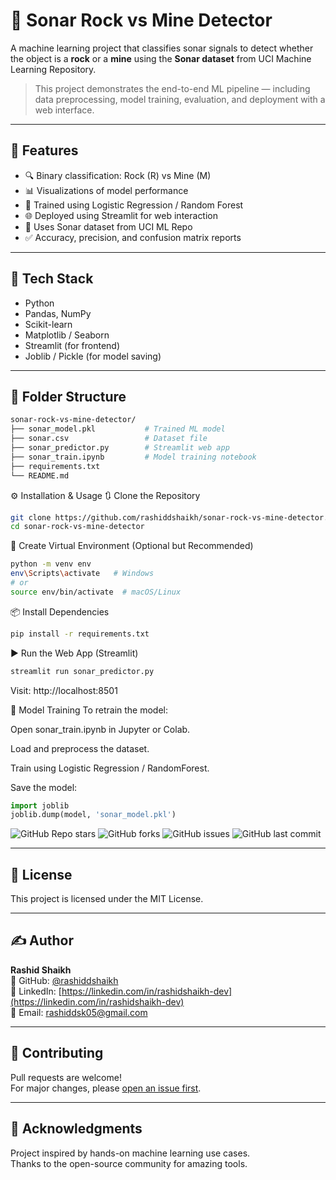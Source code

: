 # 🌊 Sonar Rock vs Mine Detector

A machine learning project that classifies sonar signals to detect whether the object is a **rock** or a **mine** using the **Sonar dataset** from UCI Machine Learning Repository.

> This project demonstrates the end-to-end ML pipeline — including data preprocessing, model training, evaluation, and deployment with a web interface.

---

## 🚀 Features

- 🔍 Binary classification: Rock (R) vs Mine (M)
- 📊 Visualizations of model performance
- 🧠 Trained using Logistic Regression / Random Forest
- 🌐 Deployed using Streamlit for web interaction
- 📁 Uses Sonar dataset from UCI ML Repo
- ✅ Accuracy, precision, and confusion matrix reports

---

## 🧰 Tech Stack

- Python
- Pandas, NumPy
- Scikit-learn
- Matplotlib / Seaborn
- Streamlit (for frontend)
- Joblib / Pickle (for model saving)

---

## 📁 Folder Structure

```bash
sonar-rock-vs-mine-detector/
├── sonar_model.pkl           # Trained ML model
├── sonar.csv                 # Dataset file
├── sonar_predictor.py        # Streamlit web app
├── sonar_train.ipynb         # Model training notebook
├── requirements.txt
└── README.md
```

⚙️ Installation & Usage
🔃 Clone the Repository
```bash
git clone https://github.com/rashiddshaikh/sonar-rock-vs-mine-detector.git
cd sonar-rock-vs-mine-detector
```
🐍 Create Virtual Environment (Optional but Recommended)
```bash
python -m venv env
env\Scripts\activate   # Windows
# or
source env/bin/activate  # macOS/Linux
```
📦 Install Dependencies
```bash
pip install -r requirements.txt
```
▶️ Run the Web App (Streamlit)
```bash
streamlit run sonar_predictor.py
```
Visit: http://localhost:8501


🧠 Model Training
To retrain the model:

Open sonar_train.ipynb in Jupyter or Colab.

Load and preprocess the dataset.

Train using Logistic Regression / RandomForest.

Save the model:

```python
import joblib
joblib.dump(model, 'sonar_model.pkl')
```
![GitHub Repo stars](https://img.shields.io/github/stars/rashiddshaikh/sonar-rock-vs-mine-detector)
![GitHub forks](https://img.shields.io/github/forks/rashiddshaikh/sonar-rock-vs-mine-detector)
![GitHub issues](https://img.shields.io/github/issues/rashiddshaikh/sonar-rock-vs-mine-detector)
![GitHub last commit](https://img.shields.io/github/last-commit/rashiddshaikh/sonar-rock-vs-mine-detector)

---

## 📄 License  
This project is licensed under the MIT License.

---

## ✍️ Author  
**Rashid Shaikh**  
🔗 GitHub: [@rashiddshaikh](https://github.com/rashiddshaikh)  
🔗 LinkedIn: [https://linkedin.com/in/rashidshaikh-dev](https://linkedin.com/in/rashidshaikh-dev)  
📧 Email: [rashiddsk05@gmail.com](mailto:rashiddsk05@gmail.com)

---

## 🌟 Contributing  
Pull requests are welcome!  
For major changes, please [open an issue first](https://github.com/rashiddshaikh/sonar-rock-vs-mine-detector/issues).

---

## 🙏 Acknowledgments  
Project inspired by hands-on machine learning use cases.  
Thanks to the open-source community for amazing tools.

